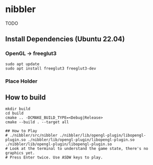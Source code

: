 # nibbler

TODO

## Install Dependencies (Ubuntu 22.04)

### OpenGL -> freeglut3
```shell
sudo apt update
sudo apt install freeglut3 freeglut3-dev
```

### Place Holder

## How to build
```shell
mkdir build
cd build
cmake .. -DCMAKE_BUILD_TYPE=<Debug|Release>
cmake --build . --target all

## How to Play
# ./nibbler/src/nibbler ./nibbler/lib/opengl-plugin/libopengl-plugin.so ./nibbler/lib/opengl-plugin/libopengl-plugin.so ./nibbler/lib/opengl-plugin/libopengl-plugin.so
# Look at the terminal to understand the game state, there's no graphics yet.
# Press Enter twice. Use ASDW keys to play.
```
